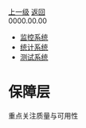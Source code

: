 <div class="extend-header">
    <div class="info">
        <div class="record">
            <a class="back" href="./">上一级</a>
            <a class="back" href="./">返回</a>
        </div>        
        <div class="mini">
            <span>0000.00.00</span>
        </div>
    </div>
    <div class="content"><div class="custom-block children"><ul><li><a href="/frontend/layerSecurity/systemMonitor">监控系统</a></li><li><a href="/frontend/layerSecurity/systemStatistical">统计系统</a></li><li><a href="/frontend/layerSecurity/systemTest">测试系统</a></li></ul></div></div>
</div>
<div class="content-header">
<h1>保障层</h1>
<summary class="desc">重点关注质量与可用性</summary>
</div>

